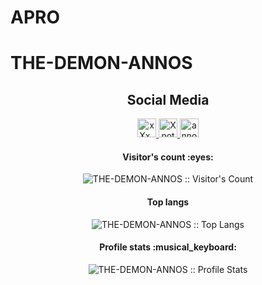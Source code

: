 # APRO
# THE-DEMON-ANNOS
<h2 align="center">Social Media</h2>
<p align="center">
    </a>
  <a href="https://www.facebook.com/MR.ANNOS007">
    <img src="https://upload.wikimedia.org/wikipedia/commons/8/83/Telegram_2019_Logo.svg" alt="xXx_not_found_xXx Telegram" height="30" width="30">
  </a>
  <a href="https://wa.me/qr/03124152052">
    <img src="https://upload.wikimedia.org/wikipedia/commons/thumb/6/6b/WhatsApp.svg/800px-WhatsApp.svg.png" alt="Xnot WhatsApp" height="30" width="30">
  </a>
  <a href="https://instagram.com/r0secrusher">
    <img src="https://upload.wikimedia.org/wikipedia/commons/thumb/e/e7/Instagram_logo_2016.svg/800px-Instagram_logo_2016.svg.png" alt="annos_007 Instagram" height="30" width="30">
  </a>

</p>
<h4 align="center">Visitor's count :eyes:</h4>
<p align="center"><img src="https://profile-counter.glitch.me/{Xnot}/count.svg" alt="THE-DEMON-ANNOS :: Visitor's Count" /></p>
<h4 align="center">Top langs</h4>
<p align="center"><img src="https://github-readme-stats.vercel.app/api/top-langs/?username=THE-DEMON-ANNOS&langs_count=10&theme=buefy&layout=compact" alt="THE-DEMON-ANNOS :: Top Langs" /></p>
<h4 align="center">Profile stats :musical_keyboard:</h4>
<p align="center"><img src="https://github-readme-stats.vercel.app/api?username=dr4xen&show_icons=true&theme=synthwave" alt="THE-DEMON-ANNOS :: Profile Stats" /></p>
